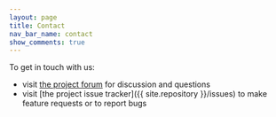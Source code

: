 ```yaml
---
layout: page
title: Contact
nav_bar_name: contact
show_comments: true
---
```

To get in touch with us:

- visit [the project forum](https://groups.google.com/group/dbfit) for discussion and questions
- visit [the project issue tracker]({{ site.repository }}/issues) to make feature requests or to report bugs
